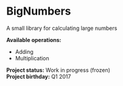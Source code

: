 # BigNumbers
A small library for calculating large numbers

**Available operations:**
* Adding
* Multiplication

**Project status:** Work in progress (frozen)  
**Project birthday:** Q1 2017
